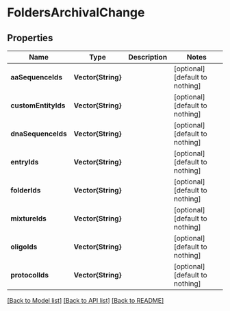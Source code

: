 # FoldersArchivalChange


## Properties
Name | Type | Description | Notes
------------ | ------------- | ------------- | -------------
**aaSequenceIds** | **Vector{String}** |  | [optional] [default to nothing]
**customEntityIds** | **Vector{String}** |  | [optional] [default to nothing]
**dnaSequenceIds** | **Vector{String}** |  | [optional] [default to nothing]
**entryIds** | **Vector{String}** |  | [optional] [default to nothing]
**folderIds** | **Vector{String}** |  | [optional] [default to nothing]
**mixtureIds** | **Vector{String}** |  | [optional] [default to nothing]
**oligoIds** | **Vector{String}** |  | [optional] [default to nothing]
**protocolIds** | **Vector{String}** |  | [optional] [default to nothing]


[[Back to Model list]](../README.md#models) [[Back to API list]](../README.md#api-endpoints) [[Back to README]](../README.md)


